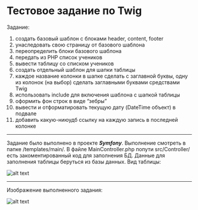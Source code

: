 # Тестовое задание по Twig

Задание:
1. создать базовый шаблон с блоками header, content, footer
2. унаследовать свою страницу от базового шаблона
3. переопределить блоки базового шаблона
4. передать из PHP список учеников
5. вывести таблицу со списком учеников
6. создать отдельный шаблон для шапки таблицы
7. каждое название колонки в шапке сделать с заглавной буквы, одну из колонок (на выбор) сделать заглавными буквами средствами Twig
9. использовать include для включения шаблона с шапкой таблицы
10. оформить фон строк в виде “зебры”
11. вывести и отформатировать текущую дату (DateTime объект) в подвале
12. добавить какую-ниюудб ссылку на каждую запись в последней колонке

***

Задание было выполнено в проекте **_Symfony_**. Выполнение смотреть в папке /templates/main/. В файле MainController.php попути src/Controller/ есть
закоментированный код для заполнения БД.
Данные для заполнения таблицы беруться из базы данных. Вид таблицы:

![alt text](screenshots/bd.png "таблица базы данных")

***

Изображение выполненного задания:

![alt text](screenshots/res.png "результат выполнения")

